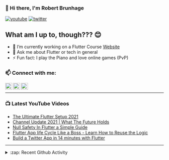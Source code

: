 ### 👋 Hi there, I'm Robert Brunhage

[![youtube](https://img.shields.io/static/v1?label=@RobertBrunhage&message=Subscribe&logo=YouTube&color=FF0000&style=for-the-badge)](http://bit.ly/2SUyRhx)
[![twitter](https://img.shields.io/twitter/follow/robertbrunhage?color=%231DA1F2&logo=twitter&style=for-the-badge)](https://twitter.com/intent/follow?original_referer=https%3A%2F%2Fgithub.com%2Frobertbrunhage&screen_name=robertbrunhage)

## What am I up to, though??? 😊
- 🔭 I’m currently working on a Flutter Course [Website](https://robertbrunhage.com)
- 💬 Ask me about Flutter or tech in general
- ⚡ Fun fact: I play the Piano and love online games (PvP)

### 📫 Connect with me:

[<img align="left" alt="RobertBrunhage | YouTube" width="22px" src="https://cdn.jsdelivr.net/npm/simple-icons@v3/icons/youtube.svg" />][youtube]
[<img align="left" alt="RobertBrunhage | Twitter" width="22px" src="https://cdn.jsdelivr.net/npm/simple-icons@v3/icons/twitter.svg" />][twitter]
[<img align="left" alt="RobertBrunhageDev | Instagram" width="22px" src="https://cdn.jsdelivr.net/npm/simple-icons@v3/icons/instagram.svg" />][instagram]

<br />

---

### 📺 Latest YouTube Videos
<!-- YOUTUBE:START -->
- [The Ultimate Flutter Setup 2021](https://www.youtube.com/watch?v=HhumfOSYFNc)
- [Channel Update 2021 | What The Future Holds](https://www.youtube.com/watch?v=MzyDf4FT6LY)
- [Null Safety In Flutter a Simple Guide](https://www.youtube.com/watch?v=cSC4o3cKo0Y)
- [Flutter App life Cycle Like a Boss - Learn How to Reuse the Logic](https://www.youtube.com/watch?v=xviNPcy8DD4)
- [Build a Twitter App in 14 minutes with Flutter](https://www.youtube.com/watch?v=3eOn4CtO5hg)
<!-- YOUTUBE:END -->

---

<details>
  <summary>:zap: Recent Github Activity</summary>
  
<!--START_SECTION:activity-->
1. 🎉 Merged PR [#2](https://github.com/vanessahjerpe/personal-portfolio/pull/2) in [vanessahjerpe/personal-portfolio](https://github.com/vanessahjerpe/personal-portfolio)
2. 💪 Opened PR [#2](https://github.com/vanessahjerpe/personal-portfolio/pull/2) in [vanessahjerpe/personal-portfolio](https://github.com/vanessahjerpe/personal-portfolio)
3. ❌ Closed PR [#1](https://github.com/vanessahjerpe/personal-portfolio/pull/1) in [vanessahjerpe/personal-portfolio](https://github.com/vanessahjerpe/personal-portfolio)
4. ❗️ Opened issue [#343](https://github.com/LibreHardwareMonitor/LibreHardwareMonitor/issues/343) in [LibreHardwareMonitor/LibreHardwareMonitor](https://github.com/LibreHardwareMonitor/LibreHardwareMonitor)
5. 🗣 Commented on [#44201](https://github.com/dart-lang/sdk/issues/44201) in [dart-lang/sdk](https://github.com/dart-lang/sdk)
<!--END_SECTION:activity-->

</details>

[twitter]: https://twitter.com/robertbrunhage
[youtube]: https://youtube.com/c/robertbrunhage
[instagram]: https://instagram.com/robertbrunhagedev
